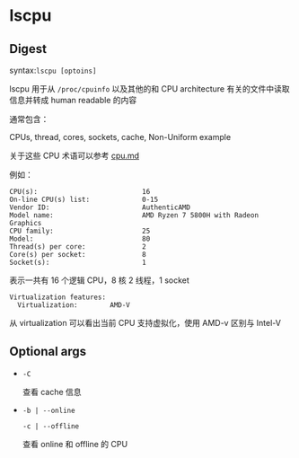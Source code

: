 # lscpu

## Digest

syntax:`lscpu [optoins]`

lscpu 用于从 `/proc/cpuinfo` 以及其他的和 CPU architecture 有关的文件中读取信息并转成 human readable 的内容 

通常包含：

CPUs, thread, cores, sockets,  cache, Non-Uniform example

关于这些 CPU 术语可以参考 [cpu.md]()

例如：

```
CPU(s):                          16
On-line CPU(s) list:             0-15
Vendor ID:                       AuthenticAMD
Model name:                      AMD Ryzen 7 5800H with Radeon Graphics
CPU family:                      25
Model:                           80
Thread(s) per core:              2
Core(s) per socket:              8
Socket(s): 						 1
```

表示一共有 16 个逻辑 CPU，8 核 2 线程，1 socket

```
Virtualization features: 
  Virtualization:        AMD-V
```

从 virtualization 可以看出当前 CPU 支持虚拟化，使用 AMD-v 区别与 Intel-V

## Optional args

- `-C`

  查看 cache 信息

- `-b | --online`

  `-c | --offline`

  查看 online 和 offline 的 CPU

